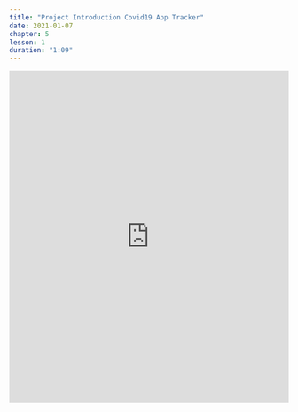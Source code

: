 ```yaml
---
title: "Project Introduction Covid19 App Tracker"
date: 2021-01-07
chapter: 5
lesson: 1
duration: "1:09"
---
```


<iframe width="100%" height="600" src="https://www.youtube.com/embed/TXcIAzN7eH0?list=PLlvgXQiqkT5BUM2GChIt7y5raWmyetsQz" title="YouTube video player" frameborder="0" allow="accelerometer; autoplay; clipboard-write; encrypted-media; gyroscope; picture-in-picture" allowfullscreen></iframe>